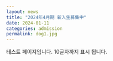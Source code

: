 ```yaml
---
layout: news
title: "2024年4月期 新入生募集中"
date: 2024-01-11
categories: admission
permalink: dog1.jpg
---
```


테스트 페이지입니다. 10글자까지 표시 됩니다.
